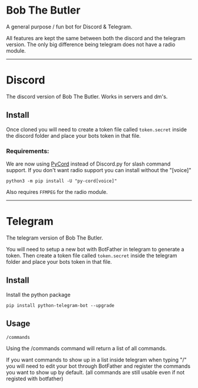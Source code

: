 # Bob The Butler
A general purpose / fun bot for Discord &amp; Telegram.

All features are kept the same between both the discord and the telegram version. The only big difference being telegram does not have a radio module. 

---

# Discord

The discord version of Bob The Butler. Works in servers and dm's. 

## Install

Once cloned you will need to create a token file called `token.secret` inside the discord folder and place your bots token in that file.

### Requirements:
We are now using [PyCord](https://github.com/Pycord-Development/pycord) instead of Discord.py for slash command support. If you don't want radio support you can install without the "[voice]"

    python3 -m pip install -U "py-cord[voice]"

Also requires `FFMPEG` for the radio module. 


---

# Telegram

The telegram version of Bob The Butler. 

You will need to setup a new bot with BotFather in telegram to generate a token. Then create a token file called `token.secret` inside the telegram folder and place your bots token in that file.

## Install
Install the python package

    pip install python-telegram-bot --upgrade


## Usage
    /commands
Using the /commands command will return a list of all commands. 

If you want commands to show up in a list inside telegram when typing "/" you will need to edit your bot through BotFather and register the commands you want to show up by default. (all commands are still usable even if not registed with botfather)
